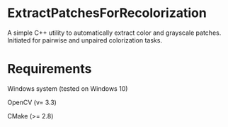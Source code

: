 # ExtractPatchesForRecolorization
A simple C++ utility to automatically extract color and grayscale patches. Initiated for pairwise and unpaired colorization tasks.

# Requirements
Windows system (tested on Windows 10)

OpenCV (v= 3.3)
  
CMake (>= 2.8)
